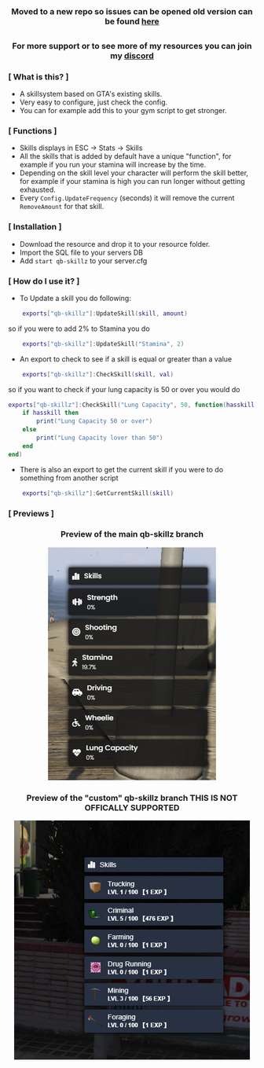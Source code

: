 ## <h3 align='center'> Moved to a new repo so issues can be opened old version can be found  <a href='https://github.com/Kingsage311/qb-skillz-old'>here</a></h3>
## <h3 align='center'>For more support or to see more of my resources you can join my <a href='https://discord.gg/aCFPpcKEGk'>discord</a></h3>

### [ What is this? ]
- A skillsystem based on GTA's existing skills.
- Very easy to configure, just check the config.
- You can for example add this to your gym script to get stronger.

### [ Functions ]
- Skills displays in ESC -> Stats -> Skills
- All the skills that is added by default have a unique "function", for example if you run your stamina will increase by the time.
- Depending on the skill level your character will perform the skill better, for example if your stamina is high you can run longer without getting exhausted.
- Every ``Config.UpdateFrequency`` (seconds) it will remove the current ``RemoveAmount`` for that skill.

### [ Installation ]
- Download the resource and drop it to your resource folder.
- Import the SQL file to your servers DB
- Add ``start qb-skillz`` to your server.cfg

### [ How do I use it? ]
- To Update a skill you do following:
```lua
    exports["qb-skillz"]:UpdateSkill(skill, amount)
```
  so if you were to add 2% to Stamina you do
```lua
    exports["qb-skillz"]:UpdateSkill("Stamina", 2)
```

- An export to check to see if a skill is equal or greater than a value
```lua
    exports["qb-skillz"]:CheckSkill(skill, val)
```

so if you want to check if your lung capacity is 50 or over you would do
```lua
exports["qb-skillz"]:CheckSkill("Lung Capacity", 50, function(hasskill)
    if hasskill then
        print("Lung Capacity 50 or over")
    else
        print("Lung Capacity lover than 50")
    end
end)
```

- There is also an export to get the current skill if you were to do something from another script
```lua
    exports["qb-skillz"]:GetCurrentSkill(skill)
```
### [ Previews ]

<h3 align='center'>Preview of the main qb-skillz branch</h3>
<p align="center">
    <img src="https://raw.githubusercontent.com/Kingsage311/Kingsage311/main/assets/skillzmain.png"/>
</p>


<h3 align='center'>Preview of the "custom" qb-skillz branch THIS IS NOT OFFICALLY SUPPORTED</h3>
<p align="center">
    <img src="https://raw.githubusercontent.com/Kingsage311/Kingsage311/main/assets/skillzcustom.png"/>
</p>
